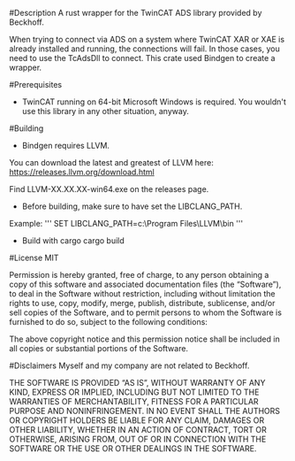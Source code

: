 #Description
A rust wrapper for the TwinCAT ADS library provided by Beckhoff.

When trying to connect via ADS on a system where TwinCAT XAR or XAE is already installed and running, the connections will fail. In those cases, you need to use the TcAdsDll to connect. This crate used Bindgen to create a wrapper.

#Prerequisites
- TwinCAT running on 64-bit Microsoft Windows is required. You wouldn't use this library in any other situation, anyway.


#Building
- Bindgen requires LLVM. 

You can download the latest and greatest of LLVM here:
https://releases.llvm.org/download.html

Find LLVM-XX.XX.XX-win64.exe on the releases page.

- Before building, make sure to have set the LIBCLANG_PATH.

Example: 
'''
SET LIBCLANG_PATH=c:\Program Files\LLVM\bin
'''

- Build with cargo
cargo build



#License
MIT

Permission is hereby granted, free of charge, to any person obtaining a copy of this software and associated documentation files (the “Software”), to deal in the Software without restriction, including without limitation the rights to use, copy, modify, merge, publish, distribute, sublicense, and/or sell copies of the Software, and to permit persons to whom the Software is furnished to do so, subject to the following conditions:

The above copyright notice and this permission notice shall be included in all copies or substantial portions of the Software.


#Disclaimers
Myself and my company are not related to Beckhoff.

THE SOFTWARE IS PROVIDED “AS IS”, WITHOUT WARRANTY OF ANY KIND, EXPRESS OR IMPLIED, INCLUDING BUT NOT LIMITED TO THE WARRANTIES OF MERCHANTABILITY, FITNESS FOR A PARTICULAR PURPOSE AND NONINFRINGEMENT. IN NO EVENT SHALL THE AUTHORS OR COPYRIGHT HOLDERS BE LIABLE FOR ANY CLAIM, DAMAGES OR OTHER LIABILITY, WHETHER IN AN ACTION OF CONTRACT, TORT OR OTHERWISE, ARISING FROM, OUT OF OR IN CONNECTION WITH THE SOFTWARE OR THE USE OR OTHER DEALINGS IN THE SOFTWARE.
